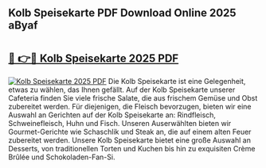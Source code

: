 ## Kolb Speisekarte PDF Download Online 2025 aByaf

# <h2><a href="http://gc9mtvi.nevu.top/?p=Kolb+Speisekarte">🔗 👉🔴 Kolb Speisekarte 2025 PDF</a></h2>

[![Kolb Speisekarte 2025 PDF](https://i.imgur.com/dBaPXMq.png)](http://gc9mtvi.nevu.top/?p=Kolb+Speisekarte)
Die Kolb Speisekarte ist eine Gelegenheit, etwas zu wählen, das Ihnen gefällt. Auf der Kolb Speisekarte unserer Cafeteria finden Sie viele frische Salate, die aus frischem Gemüse und Obst zubereitet werden. Für diejenigen, die Fleisch bevorzugen, bieten wir eine Auswahl an Gerichten auf der Kolb Speisekarte an: Rindfleisch, Schweinefleisch, Huhn und Fisch. Unseren Auserwählten bieten wir Gourmet-Gerichte wie Schaschlik und Steak an, die auf einem alten Feuer zubereitet werden. Unsere Kolb Speisekarte bietet eine große Auswahl an Desserts, von traditionellen Torten und Kuchen bis hin zu exquisiten Crème Brûlée und Schokoladen-Fan-Si.
